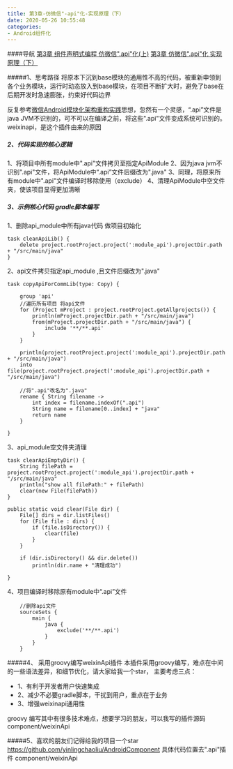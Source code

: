 ```yaml
---
title: 第3章-仿微信"-api"化-实现原理（下）
date: 2020-05-26 10:55:48
categories:
- Android组件化
---
```

####导航
[第3章 组件声明式编程 仿微信".api"化(上)](https://www.jianshu.com/p/20108abc1dd6)
[第3章 仿微信".api"化 实现原理（下）](https://www.jianshu.com/p/b5b8afd008b3)

#####1、思考路径
将原本下沉到base模块的通用性不高的代码，被重新申领到各个业务模块，运行时动态放入到base模块，在项目不断扩大时，避免了base在后期开发时急速膨胀，约束好代码边界

反复参考[微信Android模块化架构重构实践](https://mp.weixin.qq.com/s/6Q818XA5FaHd7jJMFBG60w)思想，忽然有一个灵感，“.api”文件是java JVM不识别的，可不可以在编译之前，将这些".api"文件变成系统可识别的。weixinapi，是这个插件由来的原因

##### 2、代码实现的核心逻辑
1、将项目中所有module中".api"文件拷贝至指定ApiModule
2、因为java jvm不识别".api"文件，将ApiModule中“.api”文件后缀改为".java"
3、同理，将原来所有module中".api"文件编译时移除使用（exclude）
4、清理ApiModule中空文件夹，使该项目显得更加清晰

##### 3、示例核心代码 gradle脚本编写
1、删除api_module中所有java代码 做项目初始化
```
task cleanApiLib() {
    delete project.rootProject.project(':module_api').projectDir.path + "/src/main/java"
}
```

2、api文件拷贝指定api_module ,且文件后缀改为".java"
```
task copyApiForCommLib(type: Copy) {

    group 'api'
    //遍历所有项目 将api文件
    for (Project mProject : project.rootProject.getAllprojects()) {
        println(mProject.projectDir.path + "/src/main/java")
        from(mProject.projectDir.path + "/src/main/java") {
            include '**/**.api'
        }
    }

    println(project.rootProject.project(':module_api').projectDir.path + "/src/main/java")
    into file(project.rootProject.project(':module_api').projectDir.path + "/src/main/java")

    //将".api"改名为".java"
    rename { String filename ->
        int index = filename.indexOf(".api")
        String name = filename[0..index] + "java"
        return name
    }

}
```
3、api_module空文件夹清理
```
task clearApiEmptyDir() {
    String filePath = project.rootProject.project(':module_api').projectDir.path + "/src/main/java"
    println("show all filePath:" + filePath)
    clear(new File(filePath))
}

public static void clear(File dir) {
    File[] dirs = dir.listFiles()
    for (File file : dirs) {
        if (file.isDirectory()) {
            clear(file)
        }
    }

    if (dir.isDirectory() && dir.delete())
        println(dir.name + "清理成功")

}
```
4、项目编译时移除原有module中“.api”文件
```
    //删除api文件
    sourceSets {
        main {
            java {
                exclude('**/**.api')
            }
        }
    }
```

#####4、 采用groovy编写weixinApi插件
本插件采用groovy编写，难点在中间的一些语法差异，和细节优化，请大家给我一个star，
主要考虑三点：
* 1、有利于开发者用户快速集成
* 2、减少不必要gradle脚本，干扰到用户，重点在于业务
* 3、增强weixinapi通用性

groovy 编写其中有很多技术难点，想要学习的朋友，可以我写的插件源码component/weixinApi

#####5、喜欢的朋友们记得给我的项目一个star
https://github.com/yinlingchaoliu/AndroidComponent
具体代码位置去".api"插件
component/weixinApi
